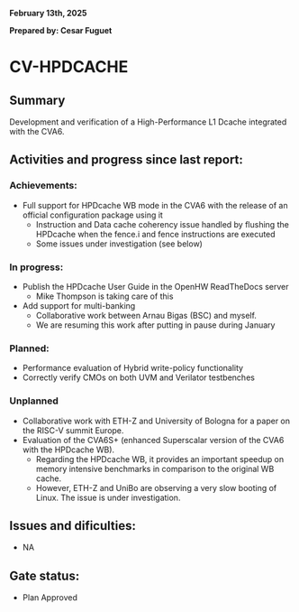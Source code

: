 **February 13th, 2025**

**Prepared by: Cesar Fuguet**

# CV-HPDCACHE

## Summary

Development and verification of a High-Performance L1 Dcache integrated with
the CVA6.

## Activities and progress since last report:

### Achievements:

* Full support for HPDcache WB mode in the CVA6 with the release of an official configuration package using it
  * Instruction and Data cache coherency issue handled by flushing the HPDcache when the fence.i and fence instructions are executed
  * Some issues under investigation (see below)

### In progress:

* Publish the HPDcache User Guide in the OpenHW ReadTheDocs server
  * Mike Thompson is taking care of this
* Add support for multi-banking
  * Collaborative work between Arnau Bigas (BSC) and myself.
  * We are resuming this work after putting in pause during January

### Planned:

* Performance evaluation of Hybrid write-policy functionality
* Correctly verify CMOs on both UVM and Verilator testbenches

### Unplanned

* Collaborative work with ETH-Z and University of Bologna for a paper on the RISC-V summit Europe.
* Evaluation of the CVA6S+ (enhanced Superscalar version of the CVA6 with the HPDcache WB).
  * Regarding the HPDcache WB, it provides an important speedup on memory intensive benchmarks in comparison to the original WB cache.
  * However, ETH-Z and UniBo are observing a very slow booting of Linux. The issue is under investigation.

## Issues and dificulties:

* NA

## Gate status:

* Plan Approved
